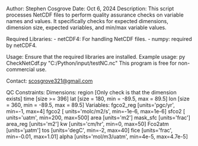 Author: Stephen Cosgrove
Date: Oct 6, 2024
Description: 
    This script processes NetCDF files to perform quality assurance checks on variable names and values. 
    It specifically checks for expected dimensions, dimension size, expected variables, and min/max variable values.

Required Libraries:
    - netCDF4: For handling NetCDF files.
    - numpy: required by netCDF4.

Usage:
    Ensure that the required libraries are installed. 
    Example usage: py CheckNetCdf.py "C:/Python/input/testNC.nc"
    This program is free for non-commercial use. 

Contact:
    scosgrove321@gmail.com

QC Constraints:
    Dimensions:
        region      [Only check is that the dimension exists]
        time        [size >= 396] 
        lat         [size = 180, min = -89.5, max = 89.5]
        lon         [size = 360, min = -89.5, max = 89.5]
    Variables:
        fgco2_reg   [units='pgc/yr', min=-1, max=4]
        fgco2       [ units='molc/m2/s', min=-1e-6, max=1e-6]
        sfco2       [ units='uatm', min=200, max=500]
        area        [units='m2']
        mask_sfc    [units='frac']
        area_reg    [units='m2']
        kw          [units='cm/hr', min=0, max=50]
        Fco2atm     [units='μatm']
        tos         [units='degC', min=-2, max=40]
        fice        [units='frac', min=-0.01, max=1.01]
        alpha       [units='mol/m3/uatm', min=4e-5, max=4.7e-5]